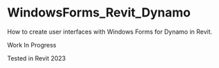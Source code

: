 # WindowsForms_Revit_Dynamo
How to create user interfaces with Windows Forms for Dynamo in Revit.

Work In Progress

Tested in Revit 2023
